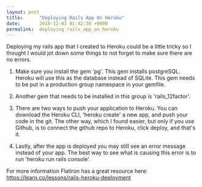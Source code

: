 ```yaml
---
layout: post
title:      "Deploying Rails App On Heroku"
date:       2018-12-03 01:42:30 +0000
permalink:  deploying_rails_app_on_heroku
---
```



Deploying my rails app that I created to Heroku could be a little tricky so I thought I would jot down some things to not forget to make sure there are no errors. 

1. Make sure you install the gem 'pg'. This gem installs postgreSQL. Heroku will use this as the database instead of SQLite. This gem needs to be put in a production group namespace in your gemfile. 

2. Another gem that needs to be installed in this group is 'rails_12factor'.

3. There are two ways to push your application to Heroku. You can download the Heroku CLI, 'heroku create' a new app, and push your code in the git. The other way, which I found easier, but only if you use Github, is to connect the github repo to Heroku, click deploy, and that's it. 

4. Lastly, after the app is deployed you may still see an error message instead of your app. The best way to see what is causing this error is to run 'heroku run rails console'. 

For more information Flatiron has a great resource here: https://learn.co/lessons/rails-heroku-deployment


